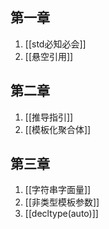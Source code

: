 
## 第一章
1.  [[std必知必会]]
2.  [[悬空引用]]
## 第二章
1. [[推导指引]]
2. [[模板化聚合体]]

## 第三章
1. [[字符串字面量]]
2. [[非类型模板参数]]
3. [[decltype(auto)]]



